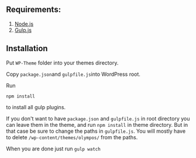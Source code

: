 ## Requirements:

1. [Node.js](https://nodejs.org/)
2. [Gulp.js](http://gulpjs.com/)

## Installation

Put `WP-Theme` folder into your themes directory. 

Copy `package.json`and `gulpfile.js`into WordPress root. 

Run

```shell
npm install
```

to install all gulp plugins.

If you don't want to have `package.json` and `gulpfile.js` in root directory you can leave them in the theme, and run `npm install` in theme directory. But in that case be sure to change the paths in `gulpfile.js`. You will mostly have to delete `/wp-content/themes/olympos/` from the paths.

When you are done just run `gulp watch`
